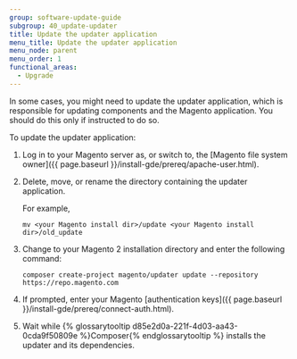 ```yaml
---
group: software-update-guide
subgroup: 40_update-updater
title: Update the updater application
menu_title: Update the updater application
menu_node: parent
menu_order: 1
functional_areas:
  - Upgrade
---
```


In some cases, you might need to update the updater application, which is responsible for updating components and the Magento application. You should do this only if instructed to do so.

To update the updater application:

1.	Log in to your Magento server as, or switch to, the [Magento file system owner]({{ page.baseurl }}/install-gde/prereq/apache-user.html).
2.	Delete, move, or rename the directory containing the updater application.

	For example,

		mv <your Magento install dir>/update <your Magento install dir>/old_update
3.	Change to your Magento 2 installation directory and enter the following command:

		composer create-project magento/updater update --repository https://repo.magento.com
4.	If prompted, enter your Magento [authentication keys]({{ page.baseurl }}/install-gde/prereq/connect-auth.html).
5.	Wait while {% glossarytooltip d85e2d0a-221f-4d03-aa43-0cda9f50809e %}Composer{% endglossarytooltip %} installs the updater and its dependencies.
